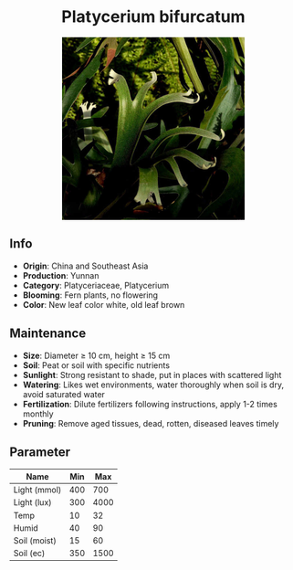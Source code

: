 <h1 align='center'>Platycerium bifurcatum</h1>
<p align="center">
    <img 
        align='center'
        width='320'
        src="../images/platycerium bifurcatum.png" 
        alt='Platycerium bifurcatum' />
</p>

## Info

 - **Origin**: China and Southeast Asia
 - **Production**: Yunnan
 - **Category**: Platyceriaceae, Platycerium
 - **Blooming**: Fern plants, no flowering
 - **Color**: New leaf color white, old leaf brown

## Maintenance

 - **Size**: Diameter ≥ 10 cm, height ≥ 15 cm
 - **Soil**: Peat or soil with specific nutrients
 - **Sunlight**: Strong resistant to shade, put in places with scattered light
 - **Watering**: Likes wet environments, water thoroughly when soil is dry, avoid saturated water
 - **Fertilization**: Dilute fertilizers following instructions, apply 1-2 times monthly
 - **Pruning**: Remove aged tissues, dead, rotten, diseased leaves timely

## Parameter

| Name         | Min  | Max   |
|--------------|------|-------|
| Light (mmol) | 400 | 700  |
| Light (lux)  | 300 | 4000 |
| Temp         | 10    | 32    |
| Humid        | 40   | 90    |
| Soil (moist) | 15   | 60    |
| Soil (ec)    | 350  | 1500  |